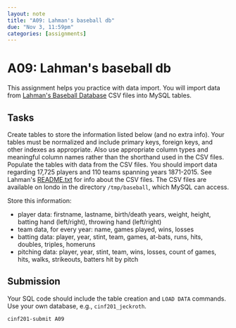 ```yaml
---
layout: note
title: "A09: Lahman's baseball db"
due: "Nov 3, 11:59pm"
categories: [assignments]
---
```


# A09: Lahman's baseball db

This assignment helps you practice with data import. You will import data from [Lahman's Baseball Database](http://www.seanlahman.com/baseball-archive/statistics/) CSV files into MySQL tables.

## Tasks

Create tables to store the information listed below (and no extra info). Your tables must be normalized and include primary keys, foreign keys, and other indexes as appropriate. Also use appropriate column types and meaningful column names rather than the shorthand used in the CSV files. Populate the tables with data from the CSV files. You should import data regarding 17,725 players and 110 teams spanning years 1871-2015. See Lahman's [README.txt](http://seanlahman.com/files/database/readme2014.txt) for info about the CSV files. The CSV files are available on londo in the directory `/tmp/baseball`, which MySQL can access.

Store this information:

- player data: firstname, lastname, birth/death years, weight, height, batting hand (left/right), throwing hand (left/right)
- team data, for every year: name, games played, wins, losses
- batting data: player, year, stint, team, games, at-bats, runs, hits, doubles, triples, homeruns
- pitching data: player, year, stint, team, wins, losses, count of games, hits, walks, strikeouts, batters hit by pitch

## Submission

Your SQL code should include the table creation and `LOAD DATA` commands. Use your own database, e.g., `cinf201_jeckroth`.

```
cinf201-submit A09
```

